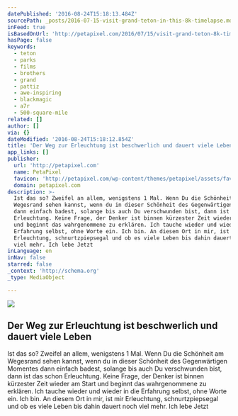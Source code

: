 ```yaml
---
datePublished: '2016-08-24T15:18:13.484Z'
sourcePath: _posts/2016-07-15-visit-grand-teton-in-this-8k-timelapse.md
inFeed: true
isBasedOnUrl: 'http://petapixel.com/2016/07/15/visit-grand-teton-8k-timelapse/'
hasPage: false
keywords:
  - teton
  - parks
  - films
  - brothers
  - grand
  - pattiz
  - awe-inspiring
  - blackmagic
  - a7r
  - 500-square-mile
related: []
author: []
via: {}
dateModified: '2016-08-24T15:18:12.854Z'
title: 'Der Weg zur Erleuchtung ist beschwerlich und dauert viele Leben '
app_links: []
publisher:
  url: 'http://petapixel.com'
  name: PetaPixel
  favicon: 'http://petapixel.com/wp-content/themes/petapixel/assets/favicon.ico'
  domain: petapixel.com
description: >-
  Ist das so? Zweifel an allem, wenigstens 1 Mal. Wenn Du die Schönheit am
  Wegesrand sehen kannst, wenn du in dieser Schönheit des Gegenwärtigen Momentes
  dann einfach badest, solange bis auch Du verschwunden bist, dann ist das schon
  Erleuchtung. Keine Frage, der Denker ist binnen kürzester Zeit wieder am Start
  und beginnt das wahrgenommene zu erklären. Ich tauche wieder und wieder in die
  Erfahrung selbst, ohne Worte ein. Ich bin. An diesem Ort in mir, ist mir
  Erleuchtung, schnurtzpiepsegal und ob es viele Leben bis dahin dauert noch
  viel mehr. Ich lebe Jetzt
inLanguage: en
inNav: false
starred: false
_context: 'http://schema.org'
_type: MediaObject

---
```

<article style=""><img src="https://imgflo.herokuapp.com/graph/vahj1ThiexotieMo/2579c13e2208f9afc6f4c1929d0f514c/noop.jpg?input=http%3A%2F%2Fpetapixel.com%2Fassets%2Fuploads%2F2016%2F07%2Fgrandtetonfeat.jpg" /><h1>Der Weg zur Erleuchtung ist beschwerlich und dauert viele Leben </h1><p>Ist das so? Zweifel an allem, wenigstens 1 Mal. Wenn Du die Schönheit am Wegesrand sehen kannst, wenn du in dieser Schönheit des Gegenwärtigen Momentes dann einfach badest, solange bis auch Du verschwunden bist, dann ist das schon Erleuchtung. Keine Frage, der Denker ist binnen kürzester Zeit wieder am Start und beginnt das wahrgenommene zu erklären. Ich tauche wieder und wieder in die Erfahrung selbst, ohne Worte ein. Ich bin. An diesem Ort in mir, ist mir Erleuchtung, schnurtzpiepsegal und ob es viele Leben bis dahin dauert noch viel mehr. Ich lebe Jetzt</p></article>